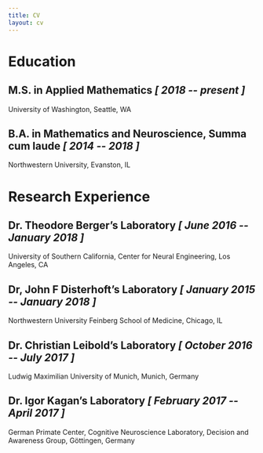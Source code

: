 ```yaml
---
title: CV
layout: cv
---
```


# Education

## M.S. in Applied Mathematics    *[ 2018 -- present ]*

University of Washington, Seattle, WA


## B.A. in Mathematics and Neuroscience, Summa cum laude     *[ 2014 -- 2018 ]*

Northwestern University, Evanston, IL


# Research Experience

## Dr. Theodore Berger’s Laboratory  *[ June 2016 -- January 2018 ]*

University of Southern California, Center for Neural Engineering, Los Angeles, CA


## Dr, John F Disterhoft’s Laboratory  *[ January 2015 -- January 2018 ]*

Northwestern University Feinberg School of Medicine, Chicago, IL


## Dr. Christian Leibold’s Laboratory  *[ October 2016 -- July 2017 ]*

Ludwig Maximilian University of Munich, Munich, Germany


## Dr. Igor Kagan’s Laboratory  *[ February 2017 -- April 2017 ]*

German Primate Center, Cognitive Neuroscience Laboratory, Decision and Awareness Group, Göttingen, Germany
